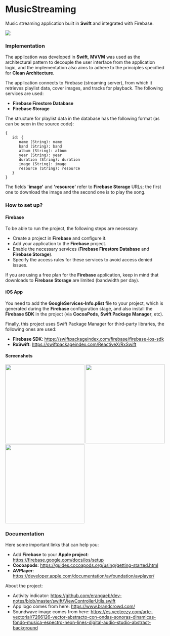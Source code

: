 # MusicStreaming

Music streaming application built in **Swift** and integrated with Firebase.

![](https://camo.githubusercontent.com/cbe540fa5f1bd4860434caea1ebe43419ed42d92d54084d529c3a93a67139f10/68747470733a2f2f696d672e736869656c64732e696f2f62616467652f73776966742532302d2532334641373334332e7376673f267374796c653d666f722d7468652d6261646765266c6f676f3d7377696674266c6f676f436f6c6f723d7768697465)

### Implementation

The application was developed in **Swift**, **MVVM** was used as the architectural pattern to decouple the user interface from the application logic, and the implementation also aims to adhere to the principles specified for **Clean Architecture**.

The application connects to Firebase (streaming server), from which it retrieves playlist data, cover images, and tracks for playback. The following services are used:

- **Firebase Firestore Database**
- **Firebase Storage**

The structure for playlist data in the database has the following format (as can be seen in the source code):

```
{
   id: {
      name (String): name
      band (String): band
      album (String): album
      year (String): year
      duration (String): duration
      image (String): image
      resource (String): resource
   }
}
```

The fields **'image'** and **'resource'** refer to **Firebase Storage** URLs; the first one to download the image and the second one is to play the song.

### How to set up?

#### Firebase

To be able to run the project, the following steps are necessary:

- Create a project in **Firebase** and configure it.
- Add your application to the **Firebase** project.
- Enable the necessary services (**Firebase Firestore Database** and **Firebase Storage**).
- Specify the access rules for these services to avoid access denied issues.

If you are using a free plan for the **Firebase** application, keep in mind that downloads to **Firebase Storage** are limited (bandwidth per day).

#### iOS App

You need to add the **GoogleServices-Info.plist** file to your project, which is generated during the **Firebase** configuration stage, and also install the **Firebase SDK** in the project (via **CocoaPods**, **Swift Package Manager**, etc).

Finally, this project uses Swift Package Manager for third-party libraries, the following ones are used:

- **Firebase SDK**: https://swiftpackageindex.com/firebase/firebase-ios-sdk
- **RxSwift**: https://swiftpackageindex.com/ReactiveX/RxSwift

#### Screenshots

<img src="https://github.com/hajc1294/MusicStreaming/assets/61942641/434389b3-0a37-42e8-930c-57846f5ede0a" width="250">   <img src="https://github.com/hajc1294/MusicStreaming/assets/61942641/7eee86e3-9fc6-4961-9de6-9f4faed39532" width="250">   <img src="https://github.com/hajc1294/MusicStreaming/assets/61942641/ff2724e4-df37-42ae-9054-b9366dc2bbfb" width="250">

### Documentation

Here some important links that can help you:

- Add **Firebase** to your **Apple project**: https://firebase.google.com/docs/ios/setup
- **Cocoapods**: https://guides.cocoapods.org/using/getting-started.html
- **AVPlayer**: https://developer.apple.com/documentation/avfoundation/avplayer/

About the project:

- Activity indicator: https://github.com/erangaeb/dev-notes/blob/master/swift/ViewControllerUtils.swift
- App logo comes from here: https://www.brandcrowd.com/
- Soundwave image comes from here: https://es.vecteezy.com/arte-vectorial/7266126-vector-abstracto-con-ondas-sonoras-dinamicas-fondo-musica-espectro-neon-lines-digital-audio-studio-abstract-background



